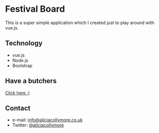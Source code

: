 Festival Board
======

This is a super simple application which I created just to play around with vue.js.

## Technology
* vue.js
* Node.js
* Bootstrap

## Have a butchers
[Click here :)]( http://leesh22.github.io/vue-festival-board/)


## Contact
* e-mail: info@aliciacollymore.co.uk
* Twitter: [@aliciacollymore](https://twitter.com/aliciacollymore "aliciacollymore on twitter")
